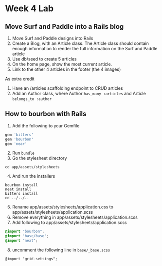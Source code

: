 Week 4 Lab
==============

## Move Surf and Paddle into a Rails blog

1. Move Surf and Paddle designs into Rails
2. Create a Blog, with an Article class. The Article class should contain enough
   information to render the full information on the Surf and Paddle article
3. Use db/seed to create 5 articles
4. On the home page, show the most current article.
5. Link to the other 4 articles in the footer (the 4 images)

As extra credit

1. Have an /articles scaffolding endpoint to CRUD articles
2. Add an Author class, where Author `has_many :articles` and Article
   `belongs_to :author`


## How to bourbon with Rails

1. Add the following to your Gemfile
  ```ruby
  gem 'bitters'
  gem 'bourbon'
  gem 'near'
  ```
2. Run `bundle`
3. Go the stylesheet directory
  ```
  cd app/assets/stylesheets
  ```
4. And run the installers
  ```
  bourbon install
  neat install
  bitters install
  cd ../../..
  ```
5. Rename app/assets/stylesheets/application.css to
   app/assets/stylesheets/application.scss
6. Remove everything in app/assets/stylesheets/application.scss
7. Add following to app/assets/stylesheets/application.scss
  ```scss
  @import "bourbon";
  @import "base/base";
  @import "neat";
  ```
8. uncomment the following line in `base/_base.scss`
  ```
  @import "grid-settings";
  ```
